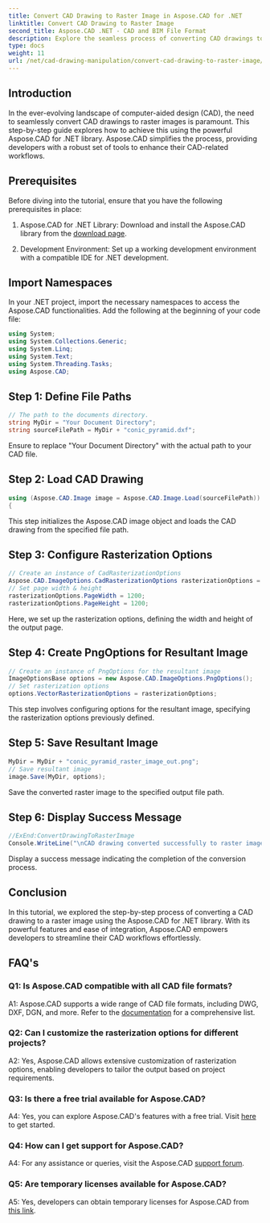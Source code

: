 ```yaml
---
title: Convert CAD Drawing to Raster Image in Aspose.CAD for .NET
linktitle: Convert CAD Drawing to Raster Image
second_title: Aspose.CAD .NET - CAD and BIM File Format
description: Explore the seamless process of converting CAD drawings to raster images in .NET with Aspose.CAD. Unlock efficient workflows and enhance your CAD projects effortlessly.
type: docs
weight: 11
url: /net/cad-drawing-manipulation/convert-cad-drawing-to-raster-image/
---
```

## Introduction

In the ever-evolving landscape of computer-aided design (CAD), the need to seamlessly convert CAD drawings to raster images is paramount. This step-by-step guide explores how to achieve this using the powerful Aspose.CAD for .NET library. Aspose.CAD simplifies the process, providing developers with a robust set of tools to enhance their CAD-related workflows.

## Prerequisites

Before diving into the tutorial, ensure that you have the following prerequisites in place:

1. Aspose.CAD for .NET Library: Download and install the Aspose.CAD library from the [download page](https://releases.aspose.com/cad/net/).

2. Development Environment: Set up a working development environment with a compatible IDE for .NET development.

## Import Namespaces

In your .NET project, import the necessary namespaces to access the Aspose.CAD functionalities. Add the following at the beginning of your code file:

```csharp
using System;
using System.Collections.Generic;
using System.Linq;
using System.Text;
using System.Threading.Tasks;
using Aspose.CAD;
```

## Step 1: Define File Paths

```csharp
// The path to the documents directory.
string MyDir = "Your Document Directory";
string sourceFilePath = MyDir + "conic_pyramid.dxf";
```

Ensure to replace "Your Document Directory" with the actual path to your CAD file.

## Step 2: Load CAD Drawing

```csharp
using (Aspose.CAD.Image image = Aspose.CAD.Image.Load(sourceFilePath))
{
```

This step initializes the Aspose.CAD image object and loads the CAD drawing from the specified file path.

## Step 3: Configure Rasterization Options

```csharp
// Create an instance of CadRasterizationOptions
Aspose.CAD.ImageOptions.CadRasterizationOptions rasterizationOptions = new Aspose.CAD.ImageOptions.CadRasterizationOptions();
// Set page width & height
rasterizationOptions.PageWidth = 1200;
rasterizationOptions.PageHeight = 1200;
```

Here, we set up the rasterization options, defining the width and height of the output page.

## Step 4: Create PngOptions for Resultant Image

```csharp
// Create an instance of PngOptions for the resultant image
ImageOptionsBase options = new Aspose.CAD.ImageOptions.PngOptions();
// Set rasterization options
options.VectorRasterizationOptions = rasterizationOptions;
```

This step involves configuring options for the resultant image, specifying the rasterization options previously defined.

## Step 5: Save Resultant Image

```csharp
MyDir = MyDir + "conic_pyramid_raster_image_out.png";
// Save resultant image
image.Save(MyDir, options);
```

Save the converted raster image to the specified output file path.

## Step 6: Display Success Message

```csharp
//ExEnd:ConvertDrawingToRasterImage            
Console.WriteLine("\nCAD drawing converted successfully to raster image format.\nFile saved at " + MyDir);
```

Display a success message indicating the completion of the conversion process.

## Conclusion

In this tutorial, we explored the step-by-step process of converting a CAD drawing to a raster image using the Aspose.CAD for .NET library. With its powerful features and ease of integration, Aspose.CAD empowers developers to streamline their CAD workflows effortlessly.

## FAQ's

### Q1: Is Aspose.CAD compatible with all CAD file formats?

A1: Aspose.CAD supports a wide range of CAD file formats, including DWG, DXF, DGN, and more. Refer to the [documentation](https://reference.aspose.com/cad/net/) for a comprehensive list.

### Q2: Can I customize the rasterization options for different projects?

A2: Yes, Aspose.CAD allows extensive customization of rasterization options, enabling developers to tailor the output based on project requirements.

### Q3: Is there a free trial available for Aspose.CAD?

A4: Yes, you can explore Aspose.CAD's features with a free trial. Visit [here](https://releases.aspose.com/) to get started.

### Q4: How can I get support for Aspose.CAD?

A4: For any assistance or queries, visit the Aspose.CAD [support forum](https://forum.aspose.com/c/cad/19).

### Q5: Are temporary licenses available for Aspose.CAD?
 
A5: Yes, developers can obtain temporary licenses for Aspose.CAD from [this link](https://purchase.aspose.com/temporary-license/).
